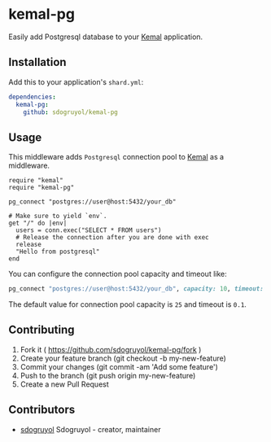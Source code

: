 # kemal-pg

Easily add Postgresql database to your  [Kemal](https://github.com/sdogruyol/kemal) application.

## Installation


Add this to your application's `shard.yml`:

```yaml
dependencies:
  kemal-pg:
    github: sdogruyol/kemal-pg
```


## Usage

This middleware adds `Postgresql` connection pool to [Kemal](https://github.com/sdogruyol/kemal) as a middleware.

```crystal
require "kemal"
require "kemal-pg"

pg_connect "postgres://user@host:5432/your_db"

# Make sure to yield `env`.
get "/" do |env|
  users = conn.exec("SELECT * FROM users")
  # Release the connection after you are done with exec
  release
  "Hello from postgresql"
end
```

You can configure the connection pool capacity and timeout like:

```ruby
pg_connect "postgres://user@host:5432/your_db", capacity: 10, timeout: 0.1
```

The default value for connection pool capacity is `25` and timeout is `0.1`.

## Contributing

1. Fork it ( https://github.com/sdogruyol/kemal-pg/fork )
2. Create your feature branch (git checkout -b my-new-feature)
3. Commit your changes (git commit -am 'Add some feature')
4. Push to the branch (git push origin my-new-feature)
5. Create a new Pull Request

## Contributors

- [sdogruyol](https://github.com/sdogruyol) Sdogruyol - creator, maintainer
